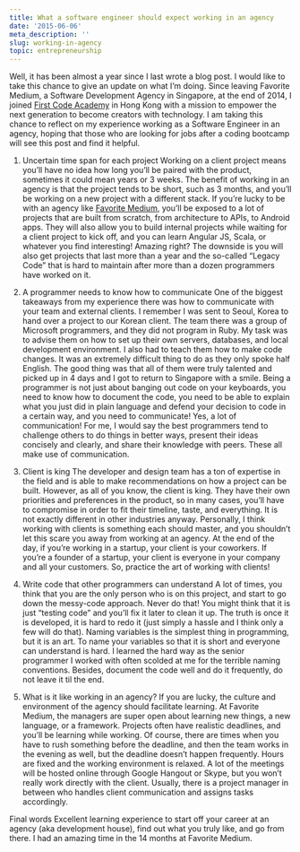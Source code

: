 ```yaml
---
title: What a software engineer should expect working in an agency
date: '2015-06-06'
meta_description: ''
slug: working-in-agency
topic: entrepreneurship
---
```


Well, it has been almost a year since I last wrote a blog post. I would like to take this chance to give an update on what I’m doing. Since leaving Favorite Medium, a Software Development Agency in Singapore, at the end of 2014, I joined <a href="https://firstcodeacademy.com/">First Code Academy</a> in Hong Kong with a mission to empower the next generation to become creators with technology. I am taking this chance to reflect on my experience working as a Software Engineer in an agency, hoping that those who are looking for jobs after a coding bootcamp will see this post and find it helpful.

1. Uncertain time span for each project
Working on a client project means you’ll have no idea how long you’ll be paired with the product, sometimes it could mean years or 3 weeks. The benefit of working in an agency is that the project tends to be short, such as 3 months, and you’ll be working on a new project with a different stack. If you’re lucky to be with an agency like <a href="https://www.favoritemedium.com/">Favorite Medium</a>, you’ll be exposed to a lot of projects that are built from scratch, from architecture to APIs, to Android apps. They will also allow you to build internal projects while waiting for a client project to kick off, and you can learn Angular JS, Scala, or whatever you find interesting! Amazing right? The downside is you will also get projects that last more than a year and the so-called “Legacy Code” that is hard to maintain after more than a dozen programmers have worked on it.

2. A programmer needs to know how to communicate
One of the biggest takeaways from my experience there was how to communicate with your team and external clients. I remember I was sent to Seoul, Korea to hand over a project to our Korean client. The team there was a group of Microsoft programmers, and they did not program in Ruby. My task was to advise them on how to set up their own servers, databases, and local development environment. I also had to teach them how to make code changes. It was an extremely difficult thing to do as they only spoke half English. The good thing was that all of them were truly talented and picked up in 4 days and I got to return to Singapore with a smile. Being a programmer is not just about banging out code on your keyboards, you need to know how to document the code, you need to be able to explain what you just did in plain language and defend your decision to code in a certain way, and you need to communicate! Yes, a lot of communication! For me, I would say the best programmers tend to challenge others to do things in better ways, present their ideas concisely and clearly, and share their knowledge with peers. These all make use of communication.

3. Client is king
The developer and design team has a ton of expertise in the field and is able to make recommendations on how a project can be built. However, as all of you know, the client is king. They have their own priorities and preferences in the product, so in many cases, you’ll have to compromise in order to fit their timeline, taste, and everything. It is not exactly different in other industries anyway. Personally, I think working with clients is something each should master, and you shouldn’t let this scare you away from working at an agency. At the end of the day, if you’re working in a startup, your client is your coworkers. If you’re a founder of a startup, your client is everyone in your company and all your customers. So, practice the art of working with clients!

4. Write code that other programmers can understand
A lot of times, you think that you are the only person who is on this project, and start to go down the messy-code approach. Never do that! You might think that it is just “testing code” and you’ll fix it later to clean it up. The truth is once it is developed, it is hard to redo it (just simply a hassle and I think only a few will do that). Naming variables is the simplest thing in programming, but it is an art. To name your variables so that it is short and everyone can understand is hard. I learned the hard way as the senior programmer I worked with often scolded at me for the terrible naming conventions. Besides, document the code well and do it frequently, do not leave it til the end.

5. What is it like working in an agency?
If you are lucky, the culture and environment of the agency should facilitate learning. At Favorite Medium, the managers are super open about learning new things, a new language, or a framework. Projects often have realistic deadlines, and you’ll be learning while working. Of course, there are times when you have to rush something before the deadline, and then the team works in the evening as well, but the deadline doesn’t happen frequently. Hours are fixed and the working environment is relaxed. A lot of the meetings will be hosted online through Google Hangout or Skype, but you won’t really work directly with the client. Usually, there is a project manager in between who handles client communication and assigns tasks accordingly.

Final words
Excellent learning experience to start off your career at an agency (aka development house), find out what you truly like, and go from there. I had an amazing time in the 14 months at Favorite Medium.
